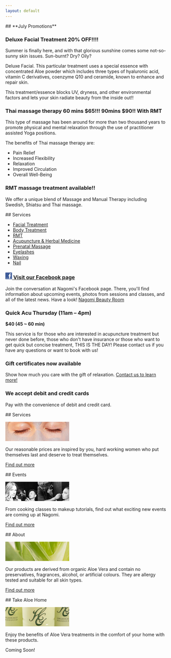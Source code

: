 ```yaml
---
layout: default
---
```


<div class="half">
## **July Promotions**

### Deluxe Facial Treatment 20% OFF!!!!

Summer is finally here, and with that glorious sunshine comes some not-so-sunny skin issues. Sun-burnt? Dry? Oily?

Deluxe Facial. This particular treatment uses a special essence with concentrated Aloe powder which includes three types of hyaluronic acid, vitamin C derivatives, coenzyme Q10 and ceramide, known to enhance and repair skin.

This treatment/essence blocks UV, dryness, and other environmental factors and lets your skin radiate beauty from the inside out!!

### Thai massage therapy 60 mins $65!!! 90mins $90!! With RMT

This type of massage has been around for more than two thousand years to promote physical and mental relaxation through the use of practitioner assisted Yoga positions.

The benefits of Thai massage therapy are:

- Pain Relief
- Increased Flexibility
- Relaxation
- Improved Circulation
- Overall Well-Being

### RMT massage treatment available!!

We offer a unique blend of Massage and Manual Therapy including Swedish, Shiatsu and Thai massage.
</div>


<div class="half">
## Services

* [Facial Treatment](services#facial)
* [Body Treatment](services#body)
* [RMT](services#rmt)
* [Acupuncture & Herbal Medicine](services#acupuncture-herbal-medicine)
* [Prenatal Massage](services#body)
* [Eyelashes](services#eyelashes)
* [Waxing](services#waxing)
* [Nail](services#nail)

### [![Facebook](assets/facebook.jpg) Visit our Facebook page](http://www.facebook.com/nagomibeautyroom)

Join the conversation at Nagomi's Facebook page. There, you'll find information about upcoming events, photos from sessions and classes, and all of the latest news. Have a look! [Nagomi Beauty Room](http://www.facebook.com/nagomibeautyroom)

### Quick Acu Thursday (11am – 4pm)

**$40 (45 ~ 60 min)**

This service is for those who are interested in acupuncture treatment but never done before, those who don't have insurance or those who want to get quick but concise treatment, THIS IS THE DAY!
Please contact us if you have any questions or want to book with us!

### Gift certificates now available

Show how much you care with the gift of relaxation. [Contact us to learn more!](mailto:info@nagomi.ca)

### We accept debit and credit cards

Pay with the convenience of debit and credit card.
</div>


<div class="clear"></div>


<div class="quarter">
## Services

![Toronto beauty salon](photos/services.jpg)

Our reasonable prices are inspired by you, hard working women who put themselves last and deserve to treat themselves.

[Find out more](services)
</div>

<div class="quarter">
## Events

![Toronto beauty salon](photos/makeup1.jpg)

From cooking classes to makeup tutorials, find out what exciting new events are coming up at Nagomi.

[Find out more](events)
</div>

<div class="quarter">
## About

![Toronto beauty salon](photos/whatweuse.jpg)

Our products are derived from organic Aloe Vera and contain no preservatives, fragrances, alcohol, or artificial colours. They are allergy tested and suitable for all skin types.

[Find out more](what-we-use)
</div>

<div class="quarter">
## Take Aloe Home

![Toronto beauty salon](photos/takealoehome.jpg)

Enjoy the benefits of Aloe Vera treatments in the comfort of your home with these products.

Coming Soon!
</div>


